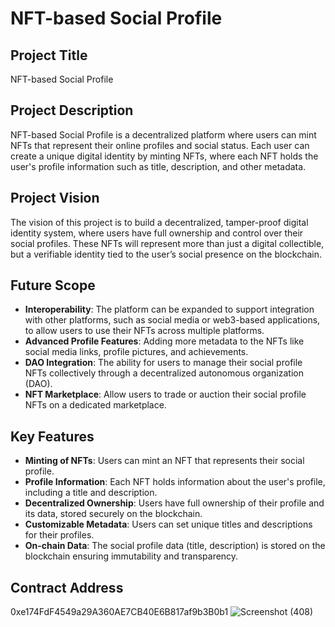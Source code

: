 # NFT-based Social Profile

## Project Title
NFT-based Social Profile

## Project Description
NFT-based Social Profile is a decentralized platform where users can mint NFTs that represent their online profiles and social status. Each user can create a unique digital identity by minting NFTs, where each NFT holds the user's profile information such as title, description, and other metadata.

## Project Vision
The vision of this project is to build a decentralized, tamper-proof digital identity system, where users have full ownership and control over their social profiles. These NFTs will represent more than just a digital collectible, but a verifiable identity tied to the user’s social presence on the blockchain.

## Future Scope
- **Interoperability**: The platform can be expanded to support integration with other platforms, such as social media or web3-based applications, to allow users to use their NFTs across multiple platforms.
- **Advanced Profile Features**: Adding more metadata to the NFTs like social media links, profile pictures, and achievements.
- **DAO Integration**: The ability for users to manage their social profile NFTs collectively through a decentralized autonomous organization (DAO).
- **NFT Marketplace**: Allow users to trade or auction their social profile NFTs on a dedicated marketplace.

## Key Features
- **Minting of NFTs**: Users can mint an NFT that represents their social profile.
- **Profile Information**: Each NFT holds information about the user's profile, including a title and description.
- **Decentralized Ownership**: Users have full ownership of their profile and its data, stored securely on the blockchain.
- **Customizable Metadata**: Users can set unique titles and descriptions for their profiles.
- **On-chain Data**: The social profile data (title, description) is stored on the blockchain ensuring immutability and transparency.

## Contract Address
0xe174FdF4549a29A360AE7CB40E6B817af9b3B0b1
![Screenshot (408)](https://github.com/user-attachments/assets/bcc75124-06df-4e0e-896e-5e6cd9ea0d58)

